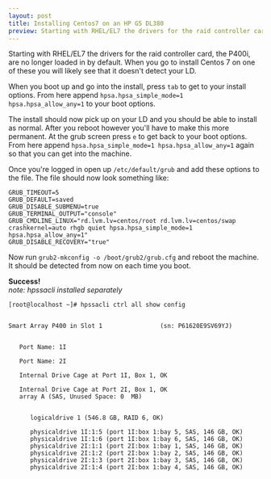 ```yaml
---
layout: post
title: Installing Centos7 on an HP G5 DL380
preview: Starting with RHEL/EL7 the drivers for the raid controller card, the P400i, are no longer loaded in by default.  When you go to install Centos 7 on one of these you will likely see that it doesn't detect your LD.
---
```


Starting with RHEL/EL7 the drivers for the raid controller card, the P400i, are no longer loaded in by default.  When you go to install Centos 7 on one of these you will likely see that it doesn't detect your LD.

When you boot up and go into the install, press `tab` to get to your install options.  From here append `hpsa.hpsa_simple_mode=1 hpsa.hpsa_allow_any=1` to your boot options.

The install should now pick up on your LD and you should be able to install as normal.  After you reboot however you'll have to make this more permanent.  At the grub screen press `e` to get back to your boot options.  From here append `hpsa.hpsa_simple_mode=1 hpsa.hpsa_allow_any=1` again so that you can get into the machine.

Once you're logged in open up `/etc/default/grub` and add these options to the file.  The file should now look something like:

```
GRUB_TIMEOUT=5
GRUB_DEFAULT=saved
GRUB_DISABLE_SUBMENU=true
GRUB_TERMINAL_OUTPUT="console"
GRUB_CMDLINE_LINUX="rd.lvm.lv=centos/root rd.lvm.lv=centos/swap crashkernel=auto rhgb quiet hpsa.hpsa_simple_mode=1 hpsa.hpsa_allow_any=1"
GRUB_DISABLE_RECOVERY="true"
```

Now run `grub2-mkconfig -o /boot/grub2/grub.cfg` and reboot the machine.  It should be detected from now on each time you boot.

**Success!**  
*note: hpssacli installed separately*
```
[root@localhost ~]# hpssacli ctrl all show config


Smart Array P400 in Slot 1                (sn: P61620E9SV69YJ)


   Port Name: 1I

   Port Name: 2I

   Internal Drive Cage at Port 1I, Box 1, OK

   Internal Drive Cage at Port 2I, Box 1, OK
   array A (SAS, Unused Space: 0  MB)


      logicaldrive 1 (546.8 GB, RAID 6, OK)

      physicaldrive 1I:1:5 (port 1I:box 1:bay 5, SAS, 146 GB, OK)
      physicaldrive 1I:1:6 (port 1I:box 1:bay 6, SAS, 146 GB, OK)
      physicaldrive 2I:1:1 (port 2I:box 1:bay 1, SAS, 146 GB, OK)
      physicaldrive 2I:1:2 (port 2I:box 1:bay 2, SAS, 146 GB, OK)
      physicaldrive 2I:1:3 (port 2I:box 1:bay 3, SAS, 146 GB, OK)
      physicaldrive 2I:1:4 (port 2I:box 1:bay 4, SAS, 146 GB, OK)
```

